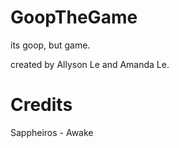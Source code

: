# GoopTheGame
its goop, but game.

created by Allyson Le and Amanda Le.

# Credits
Sappheiros - Awake
